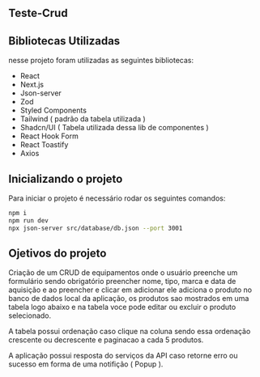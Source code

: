 ## Teste-Crud
## Bibliotecas Utilizadas

nesse projeto foram utilizadas as seguintes bibliotecas:

- React
- Next.js
- Json-server
- Zod
- Styled Components
- Tailwind ( padrão da tabela utilizada )
- Shadcn/UI ( Tabela utilizada dessa lib de componentes )
- React Hook Form
- React Toastify
- Axios

## Inicializando o projeto
Para iniciar o projeto é necessário rodar os seguintes comandos:
```bash
npm i
npm run dev
npx json-server src/database/db.json --port 3001
```

## Ojetivos do projeto
Criação de um CRUD de equipamentos onde o usuário preenche um formulário sendo obrigatório preencher nome, tipo, marca e data de aquisição e ao preencher e clicar em adicionar ele adiciona o produto no banco de dados local da aplicação, os produtos sao mostrados em uma tabela logo abaixo e na tabela voce pode editar ou excluir o produto selecionado.

A tabela possui ordenação caso clique na coluna sendo essa ordenação crescente ou decrescente e paginacao a cada 5 produtos.

A aplicação possui resposta do serviços da API caso retorne erro ou sucesso em forma de uma notifição ( Popup ).


